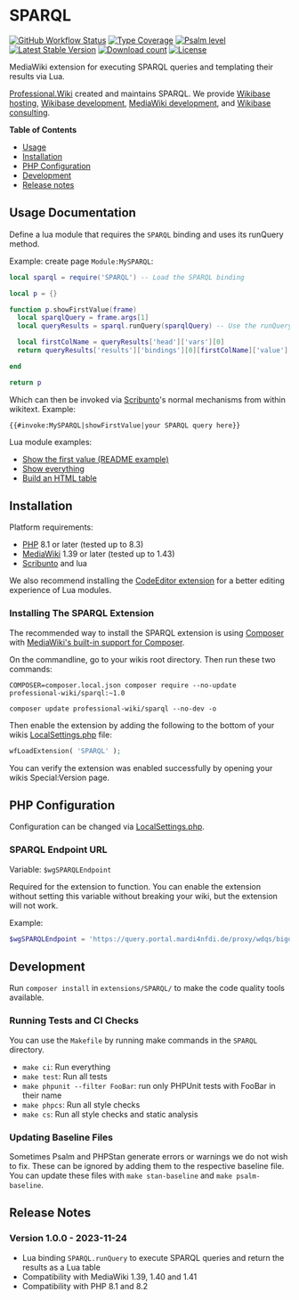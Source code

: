 # SPARQL

[![GitHub Workflow Status](https://img.shields.io/github/actions/workflow/status/ProfessionalWiki/SPARQL/ci.yml?branch=master)](https://github.com/ProfessionalWiki/SPARQL/actions?query=workflow%3ACI)
[![Type Coverage](https://shepherd.dev/github/ProfessionalWiki/SPARQL/coverage.svg)](https://shepherd.dev/github/ProfessionalWiki/SPARQL)
[![Psalm level](https://shepherd.dev/github/ProfessionalWiki/SPARQL/level.svg)](psalm.xml)
[![Latest Stable Version](https://poser.pugx.org/professional-wiki/sparql/v/stable)](https://packagist.org/packages/professional-wiki/sparql)
[![Download count](https://poser.pugx.org/professional-wiki/sparql/downloads)](https://packagist.org/packages/professional-wiki/sparql)
[![License](https://poser.pugx.org/professional-wiki/sparql/license)](LICENSE)

MediaWiki extension for executing SPARQL queries and templating their results via Lua.

[Professional.Wiki] created and maintains SPARQL. We provide [Wikibase hosting],
[Wikibase development], [MediaWiki development], and [Wikibase consulting].

**Table of Contents**

- [Usage](#usage-documentation)
- [Installation](#installation)
- [PHP Configuration](#php-configuration)
- [Development](#development)
- [Release notes](#release-notes)

## Usage Documentation

Define a lua module that requires the `SPARQL` binding and uses its runQuery method.

Example: create page `Module:MySPARQL`:

```lua
local sparql = require('SPARQL') -- Load the SPARQL binding

local p = {}

function p.showFirstValue(frame)
  local sparqlQuery = frame.args[1]
  local queryResults = sparql.runQuery(sparqlQuery) -- Use the runQuery method

  local firstColName = queryResults['head']['vars'][0]
  return queryResults['results']['bindings'][0][firstColName]['value']

end

return p
```

Which can then be invoked via [Scribunto]'s normal mechanisms from within wikitext. Example:

`{{#invoke:MySPARQL|showFirstValue|your SPARQL query here}}`

Lua module examples:

* [Show the first value (README example)](demoLua/firstValue.lua)
* [Show everything](demoLua/showEverything.lua)
* [Build an HTML table](demoLua/htmlTable.lua)

## Installation

Platform requirements:

* [PHP] 8.1 or later (tested up to 8.3)
* [MediaWiki] 1.39 or later (tested up to 1.43)
* [Scribunto] and lua

We also recommend installing the [CodeEditor extension]
for a better editing experience of Lua modules.

### Installing The SPARQL Extension

The recommended way to install the SPARQL extension is using [Composer] with
[MediaWiki's built-in support for Composer][Composer install].

On the commandline, go to your wikis root directory. Then run these two commands:

```shell script
COMPOSER=composer.local.json composer require --no-update professional-wiki/sparql:~1.0
```

```shell script
composer update professional-wiki/sparql --no-dev -o
```

Then enable the extension by adding the following to the bottom of your wikis [LocalSettings.php] file:

```php
wfLoadExtension( 'SPARQL' );
```

You can verify the extension was enabled successfully by opening your wikis Special:Version page.

## PHP Configuration

Configuration can be changed via [LocalSettings.php].

### SPARQL Endpoint URL

Variable: `$wgSPARQLEndpoint`

Required for the extension to function. You can enable the extension without setting this variable without
breaking your wiki, but the extension will not work.

Example:

```php
$wgSPARQLEndpoint = 'https://query.portal.mardi4nfdi.de/proxy/wdqs/bigdata/namespace/wdq/sparql';
```

## Development

Run `composer install` in `extensions/SPARQL/` to make the code quality tools available.

### Running Tests and CI Checks

You can use the `Makefile` by running make commands in the `SPARQL` directory.

* `make ci`: Run everything
* `make test`: Run all tests
* `make phpunit --filter FooBar`: run only PHPUnit tests with FooBar in their name
* `make phpcs`: Run all style checks
* `make cs`: Run all style checks and static analysis

### Updating Baseline Files

Sometimes Psalm and PHPStan generate errors or warnings we do not wish to fix.
These can be ignored by adding them to the respective baseline file. You can update
these files with `make stan-baseline` and `make psalm-baseline`.

## Release Notes

### Version 1.0.0 - 2023-11-24

* Lua binding `SPARQL.runQuery` to execute SPARQL queries and return the results as a Lua table
* Compatibility with MediaWiki 1.39, 1.40 and 1.41
* Compatibility with PHP 8.1 and 8.2

[Professional.Wiki]: https://professional.wiki
[Wikibase]: https://wikibase.consulting/what-is-wikibase/
[Wikibase hosting]: https://professional.wiki/en/hosting/wikibase
[Wikibase development]: https://professional.wiki/en/wikibase-software-development
[MediaWiki development]: https://professional.wiki/en/mediawiki-development
[Wikibase consulting]: https://wikibase.consulting/
[MediaWiki]: https://www.mediawiki.org
[PHP]: https://www.php.net
[Composer]: https://getcomposer.org
[Composer install]: https://professional.wiki/en/articles/installing-mediawiki-extensions-with-composer
[LocalSettings.php]: https://www.pro.wiki/help/mediawiki-localsettings-php-guide
[Scribunto]: https://www.mediawiki.org/wiki/Extension:Scribunto
[CodeEditor extension]: https://www.mediawiki.org/wiki/Extension:CodeEditor
